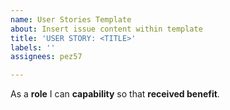 ```yaml
---
name: User Stories Template
about: Insert issue content within template
title: 'USER STORY: <TITLE>'
labels: ''
assignees: pez57

---
```


As a **role** I can **capability** so that **received benefit**.
